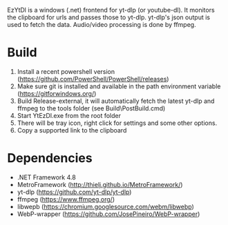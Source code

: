 EzYtDl is a windows (.net) frontend for yt-dlp (or youtube-dl). It monitors the clipboard for urls and passes those to
yt-dlp. yt-dlp's json output is used to fetch the data. Audio/video processing is done by ffmpeg.

Build
=====

1. Install a recent powershell version (https://github.com/PowerShell/PowerShell/releases)
2. Make sure git is installed and available in the path environment variable (https://gitforwindows.org/)
3. Build Release-external, it will automatically fetch the latest yt-dlp and ffmpeg to the tools folder (see Build\PostBuild.cmd)
4. Start YtEzDl.exe from the root folder
5. There will be tray icon, right click for settings and some other options.
6. Copy a supported link to the clipboard

Dependencies
============

- .NET Framework 4.8
- MetroFramework (http://thielj.github.io/MetroFramework/)
- yt-dlp (https://github.com/yt-dlp/yt-dlp)
- ffmpeg (https://www.ffmpeg.org/)
- libwepb (https://chromium.googlesource.com/webm/libwebp)
- WebP-wrapper (https://github.com/JosePineiro/WebP-wrapper)